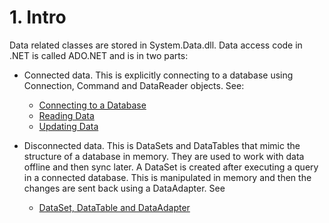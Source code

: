 # 1\. Intro

Data related classes are stored in System.Data.dll. Data access code in .NET
is called ADO.NET and is in two parts:

  * Connected data. This is explicitly connecting to a database using Connection, Command and DataReader objects. See: 
    * [Connecting to a Database](https://github.com/simonjstanford/70-483-c-sharp-notes/blob/master/ADO.NET/2.%20Connecting%20to%20a%20Database.md)
    * [Reading Data](evernote:///view/26944639/s226/74855d26-cb8a-42ef-b99c-ada044a778fc/74855d26-cb8a-42ef-b99c-ada044a778fc/)
    * [Updating Data](evernote:///view/26944639/s226/904b866f-33c2-4b3f-8ec3-3a8da3a60c2f/904b866f-33c2-4b3f-8ec3-3a8da3a60c2f/)

  

  * Disconnected data. This is DataSets and DataTables that mimic the structure of a database in memory. They are used to work with data offline and then sync later. A DataSet is created after executing a query in a connected database. This is manipulated in memory and then the changes are sent back using a DataAdapter. See 
    * [DataSet, DataTable and DataAdapter](evernote:///view/26944639/s226/eda6541c-50bf-41b2-8a96-3902fa116935/eda6541c-50bf-41b2-8a96-3902fa116935/)
<!--stackedit_data:
eyJoaXN0b3J5IjpbLTE0NTA2NzY5MjQsMTc3MDY3ODc3M119
-->